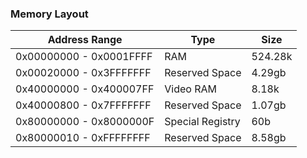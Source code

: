 

### Memory Layout

| Address Range           | Type             | Size    |
| ----------------------- | ---------------- | ----    |
| 0x00000000 - 0x0001FFFF | RAM              | 524.28k |
| 0x00020000 - 0x3FFFFFFF | Reserved Space   | 4.29gb  |
| 0x40000000 - 0x400007FF | Video RAM        | 8.18k   |
| 0x40000800 - 0x7FFFFFFF | Reserved Space   | 1.07gb  |
| 0x80000000 - 0x8000000F | Special Registry | 60b     |
| 0x80000010 - 0xFFFFFFFF | Reserved Space   | 8.58gb  |